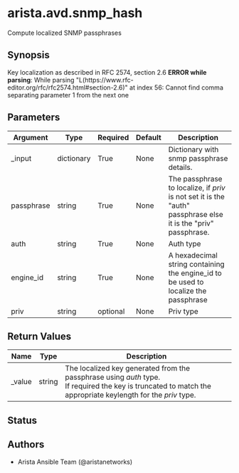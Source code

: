 # arista.avd.snmp_hash

Compute localized SNMP passphrases

## Synopsis

Key localization as described in RFC 2574\, section 2\.6 <b>ERROR while parsing</b>: While parsing \"L\(https\://www\.rfc\-editor\.org/rfc/rfc2574\.html\#section\-2\.6\)\" at index 56\: Cannot find comma separating parameter 1 from the next one

## Parameters

| Argument | Type | Required | Default | Description |
| -------- | ---- | -------- | ------- | ----------- |
| _input | dictionary | True | None | Dictionary with snmp passphrase details\. |
|   passphrase | string | True | None | The passphrase to localize\, if <em>priv</em> is not set it is the \"auth\" passphrase else it is the \"priv\" passphrase\. |
|   auth | string | True | None | Auth type |
|   engine_id | string | True | None | A hexadecimal string containing the engine\_id to be used to localize the passphrase |
|   priv | string | optional | None | Priv type |

## Return Values

| Name | Type | Description |
| ---- | ---- | ----------- |
| _value | string | The localized key generated from the passphrase using <em>auth</em> type\.<br>If required the key is truncated to match the appropriate keylength for the <em>priv</em> type\. |

## Status

## Authors

- Arista Ansible Team (@aristanetworks)
